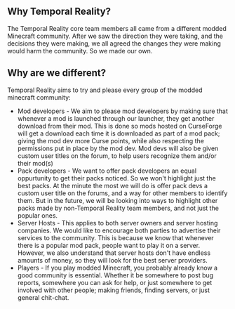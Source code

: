 ## Why Temporal Reality?
The Temporal Reality core team members all came from a different modded Minecraft community. After we saw the direction they were taking, and the decisions they were making, we all agreed the changes they were making would harm the community. So we made our own.

## Why are we different?
Temporal Reality aims to try and please every group of the modded minecraft community:

- Mod developers - We aim to please mod developers by making sure that whenever a mod is launched through our launcher, they get another download from their mod. This is done so mods hosted on CurseForge will get a download each time it is downloaded as part of a mod pack; giving the mod dev more Curse points, while also respecting the permissions put in place by the mod dev. Mod devs will also be given custom user titles on the forum, to help users recognize them and/or their mod(s)
- Pack developers - We want to offer pack developers an equal oppurtunity to get their packs noticed. So we won't highlight just the best packs. At the minute the most we will do is offer pack devs a custom user title on the forums, and a way for other members to identify them. But in the future, we will be looking into ways to highlight other packs made by non-Temporal Reality team members, and not just the popular ones.
- Server Hosts - This applies to both server owners and server hosting companies. We would like to encourage both parties to advertise their services to the community. This is because we know that whenever there is a popular mod pack, people want to play it on a server. However, we also understand that server hosts don't have endless amounts of money, so they will look for the best server providers.
- Players - If you play modded Minecraft, you probably already know a good community is essential. Whether it be somewhere to post bug reports, somewhere you can ask for help, or just somewhere to get involved with other people; making friends, finding servers, or just general chit-chat.